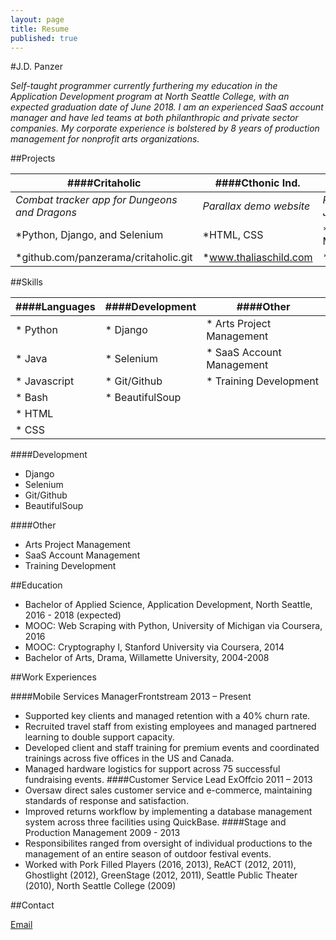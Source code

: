 ```yaml
---
layout: page
title: Resume
published: true
---
```


#J.D. Panzer

*Self-taught programmer currently furthering my education in the Application Development program at North
Seattle College, with an expected graduation date of June 2018. I am an experienced SaaS account manager
and have led teams at both philanthropic and private sector companies. My corporate experience is bolstered
by 8 years of production management for nonprofit arts organizations.*

##Projects 

| ####Critaholic | ####Cthonic Ind. | ####IndexYear |
|----------------|------------------|---------------|
| *Combat tracker app for Dungeons and Dragons* | *Parallax demo website* | *Personal blog built on Jekyll with Poole* |
| *Python, Django, and Selenium				    | *HTML, CSS              | *Ruby, Jekyll, Markdown       |
| *github.com/panzerama/critaholic.git          | *www.thaliaschild.com   | *panzerama.github.com         |


##Skills

| ####Languages		| ####Development 	| ####Other 				|
|-------------------|-------------------|---------------------------|
| * Python			| * Django 			| * Arts Project Management |
| * Java			| * Selenium 		| * SaaS Account Management |
| * Javascript		| * Git/Github 		| * Training Development	|
| * Bash			| * BeautifulSoup 	| 							|
| * HTML			|  					| 							|
| * CSS				| 		 			| 							|

####Development
* Django
* Selenium
* Git/Github
* BeautifulSoup 

####Other
* Arts Project Management
* SaaS Account Management
* Training Development

##Education

* Bachelor of Applied Science, Application Development, North Seattle, 2016 - 2018 (expected)
* MOOC: Web Scraping with Python, University of Michigan via Coursera, 2016
* MOOC: Cryptography I, Stanford University via Coursera, 2014
* Bachelor of Arts, Drama, Willamette University, 2004-2008

##Work Experiences

####Mobile Services ManagerFrontstream 2013 – Present
* Supported key clients and managed retention with a 40% churn rate.
* Recruited travel staff from existing employees and managed partnered learning to double support capacity.
* Developed client and staff training for premium events and coordinated trainings across five offices in the US and Canada.
* Managed hardware logistics for support across 75 successful fundraising events.
####Customer Service Lead ExOffcio 2011 – 2013
* Oversaw direct sales customer service and e-commerce, maintaining standards of response and satisfaction.
* Improved returns workflow by implementing a database management system across three facilities using QuickBase.
####Stage and Production Management 2009 - 2013
* Responsibilites ranged from oversight of individual productions to the management of an entire season of outdoor festival events.
* Worked with Pork Filled Players (2016, 2013), ReACT (2012, 2011), Ghostlight (2012), GreenStage (2012, 2011), Seattle Public
Theater (2010), North Seattle College (2009) 

##Contact

[Email](mailto:jason.drew.panzer@gmail.com)


